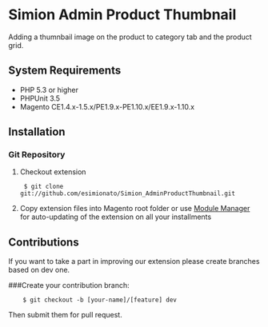 Simion Admin Product Thumbnail
===============================

Adding a thumnbail image on the product to category tab and the product grid.

System Requirements
-------------------
* PHP 5.3 or higher
* PHPUnit 3.5
* Magento CE1.4.x-1.5.x/PE1.9.x-PE1.10.x/EE1.9.x-1.10.x

Installation
------------


### Git Repository

1. Checkout extension

        $ git clone git://github.com/esimionato/Simion_AdminProductThumbnail.git

2. Copy extension files into Magento root folder or use [Module Manager](https://github.com/colinmollenhour/modman) for auto-updating of the extension on all your installments

Contributions
-------------

If you want to take a part in improving our extension please create branches based on dev one. 

###Create your contribution branch: 
   
        $ git checkout -b [your-name]/[feature] dev


Then submit them for pull request. 
